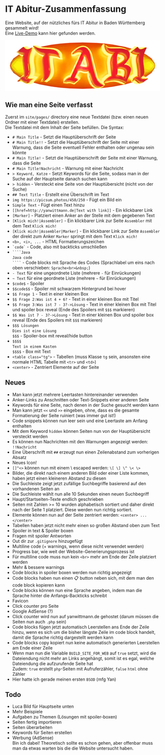 # IT Abitur-Zusammenfassung

Eine Website, auf der nützliches fürs IT Abitur in Baden Württemberg gesammelt wird!  
Eine [Live-Demo](http://yanwittmann.de/schule/site/) kann hier gefunden werden.

![res/site/img/itabiicon.png](res/site/img/itabiicon.png)


## Wie man eine Seite verfasst

Zuerst im `site/pages/` directory eine neue Textdatei (bzw. einen neuen Ordner mit einer Textdatei) erstellen.  
Die Textdatei mit dem Inhalt der Seite befüllen. Die Syntax:

- `# Main Title` - Setzt die Hauptüberschrift der Seite
- `# Main Title!!` - Setzt die Hauptüberschrift der Seite mit einer Warnung, dass die Seite
  eventuell Fehler enthalten oder ungenau sein könnte 
- `# Main Title!` - Setzt die Hauptüberschrift der Seite mit einer Warnung, dass die Seite
- `# Main Title!Nachricht` - Warnung mit einer Nachricht
- `> Keyword, Katze` - Setzt Keywords für die Seite, sodass man in der Suche auf der Hauptseite danach suchen kann
- `> hidden` - Versteckt eine Seite von der Hauptübersicht (nicht von der Suche)
- `## Text Title` - Erstellt eine Überschrift im Text
- `img https://picsum.photos/450/250` - Fügt ein Bild ein
- `Simple Text` - Fügt einen Text hinzu
- `[[href=http://yanwittmann.de|Text with link]]` - Ein klickbarer Link
- `[Marker]` - Platziert einen Anker an der Stelle mit dem gegebenen Text
- `[Klick mich!|Assembler]` - Ein klickbarer Link zur Seite `Assembler` mit dem Text `Klick mich!`
- `[Klick mich!|Assembler|Marker]` - Ein klickbarer Link zur Seite `Assembler` der direkt zum Anker
  `Marker` springt mit dem Text `Klick mich!`
- `<b>, <i>, ...` - HTML Formatierungszeichen
- ``` `code` ``` - Code, also mit backticks umschließen
- ````` ````Java `````  
  `Java code`  
  ````` ```` ````` - Code blocks mit Sprache des Codes (Sprachlabel um eins nach oben verschieben: `Sprache<br>&nbsp;`)
- `- Text` für eine ungeordnete Liste (mehrere `-` für Einrückungen)
- `~ Text` für eine geordnete Liste (mehrere `~` für Einrückungen)
- `$code$` - Spoiler
- `$$code$$` - Spoiler mit schwarzem Hintergrund bei hover
- `$$ Frage 1` - Text in einer kleinen Box
- `$$ Frage 2:Was ist 4 + 6?` - Text in einer kleinen Box mit Titel
- `$$ Frage 3:Was ist 7 - 3?->Lösung` - Text in einer kleinen Box mit Titel und spoiler box reveal (Ende des Spoilers mit `$$$` markieren)
- `$$ Was ist 7 - 3?->Lösung` - Text in einer kleinen Box und spoiler box reveal (Ende des Spoilers mit `$$$` markieren)
- `$$$ Lösungen`  
  `Dies ist eine Lösung`  
  `$$$` - Spoiler-box mit reveal/hide button
- `$$$$`  
  `Text in einem Kasten`  
  `$$$$` - Box mit Text
- `<table class="tg">` - Tabellen (muss Klasse `tg` sein, ansonsten eine normale HTML Tabelle mit `<tr>` und `<td>`)
- `<center>` - Zentriert Elemente auf der Seite


## Neues

- Man kann jetzt mehrere Leertasten hintereinander verwenden
- Anker-Links zu Anschnitten oder Text-Snippets einer anderen Seite
- Keywords für eine Seite, nach denen in der Suche gesucht werden kann
- Man kann jetzt `<<` und `>>` eingeben, ohne, dass es die gesamte Formatierung der Seite ruiniert (was immer gut ist!)
- Code snippets können nun leer sein und eine Leertaste am Anfang enthalten
- Mit dem Keyword `hidden` können Seiten nun von der Hauptübersicht versteckt werden
- Es können nun Nachrichten mit den Warnungen angezeigt werden: `!!Nachricht`
- Eine Überschrift mit `##` erzeugt nun einen Zeilenabstand zum vorherigen Absatz
- Neues Icon!
- `[]^<>` können nun mit einem \ escaped werden: `\[ \] \^ \< \>`
- Bilder, die direkt nach einem anderen Bild oder einer Liste kommen, haben jetzt einen kleineren Abstand zu diesen
- Die Suchleiste zeigt jetzt zufällige Suchbegriffe basierend auf den vorhandenen Seiten an
- Die Suchleiste wählt nun alle 10 Sekunden einen neuen Suchbegriff
- Haupt/Startseiten-Texte endlich geschrieben
- Seiten mit Zahlen >= 10 wurden alphabetisch sortiert und daher direkt nach der Seite 1 platziert. Diese werden nun richtig sortiert.
- Elemente können nun auf der Seite zentriert werden: `<center> ... </center>`
- Tabellen haben jetzt nicht mehr einen so großen Abstand oben zum Text
- Spoiler in text & Spoiler boxen
- Fragen mit spoiler Antworten
- Out dir zur `.gitignore` hinzugefügt
- Multiline code (+ warnings, wenn diese nicht verwendet werden)
- Progress bar, wie weit der Website-Generierungsprozess ist
- Für multiline code muss nun kein `<br>` mehr am Ende der Zeile platziert werden
- Mehr & bessere warnings
- Code blocks in spoiler boxen werden nun richtig angezeigt
- Code blocks haben nun einen 📋 button neben sich, mit dem man den code block kopieren kann
- Code blocks können nun eine Sprache angeben, indem man die Sprache hinter die Anfangs-Backticks schreibt
- Favicon
- Click counter pro Seite
- Google AdSense (?)
- Click counter wird nun auf yanwittmann.de gehostet (darum müssen die Seiten nun auch `.php` sein)
- Code blocks fügen jetzt automatisch Leerstellen ans Ende der Zeile hinzu, wenn es sich um die bisher
  längste Zeile im code block handelt, damit die Sprache richtig dargestellt werden kann
- Code blocks copy kopiert nun keine automatisch generierten Leerstellen am Ende einer Zeile
- Wenn man nun die Variable `BUILD_SITE_FOR_WEB` auf `true` setzt, wird die Dateiendung nicht mehr an Links
  angehängt, somit ist es egal, welche Dateiendung die aufzurufende Seite hat  
  Zudem: `true` erstellt `php`-Seiten mit Aufruferzähler, `false` `html` ohne Zähler
- Hier hatte ich gerade meinen ersten `BSOD` (mfg Yan)

## Todo

- Luca Bild für Hauptseite unten
- Mehr Beispiele
- Aufgaben zu Themen (Lösungen mit spoiler-boxen)
- Seiten fertig importieren
- Seiten überarbeiten
- Keywords für Seiten erstellen
- Werbung (AdSense)  
  Bin ich dabei! Theoretisch sollte es schon gehen, aber offenbar muss man da etwas warten bis die die
  Website untersucht haben.